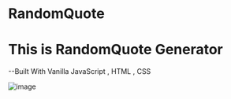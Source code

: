 # RandomQuote

# This is RandomQuote Generator
--Built With Vanilla JavaScript , HTML , CSS

![image](https://user-images.githubusercontent.com/78031810/116128415-ba1db800-a6ea-11eb-9aeb-0c696c12d1e2.png)
